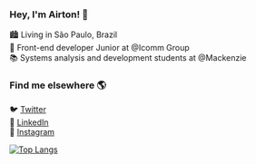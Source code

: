 ### Hey, I'm Airton! 👋

:cityscape: Living in São Paulo, Brazil <br>
🚀 Front-end developer Junior at @Icomm Group<br>
📚 Systems analysis and development students at @Mackenzie

### Find me elsewhere 🌎

🐦 [Twitter](https://twitter.com/@irtonLimaJr) <br>
💼 [LinkedIn](https://www.linkedin.com/in/airtonlimajr) <br>
📸 [Instagram](https://instagram.com/airtonlimajr) <br>

[![Top Langs](https://github-readme-stats.vercel.app/api/top-langs/?username=airtonlimajr&layout=compact)](https://github.com/airtonlimajr/github-readme-stats)

